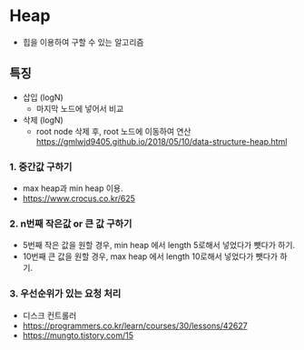 
# Heap

- 힙을 이용하여 구할 수 있는 알고리즘

## 특징

- 삽입 (logN)
  - 마지막 노드에 넣어서 비교
- 삭제 (logN)
  - root node 삭제 후, root 노드에 이동하여 연산
  https://gmlwjd9405.github.io/2018/05/10/data-structure-heap.html

### 1. 중간값 구하기
  - max heap과 min heap 이용.
   - https://www.crocus.co.kr/625
   
### 2. n번째 작은값 or 큰 값 구하기
  - 5번째 작은 값을 원할 경우, min heap 에서 length 5로해서 넣었다가 뺏다가 하기.  
  - 10번째 큰 값을 원할 경우, max heap 에서 length 10로해서 넣었다가 뺏다가 하기.

### 3. 우선순위가 있는 요청 처리
  - 디스크 컨트롤러
  - https://programmers.co.kr/learn/courses/30/lessons/42627
  - https://mungto.tistory.com/15
